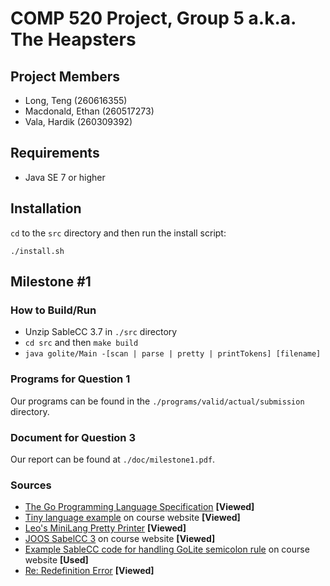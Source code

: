 # COMP 520 Project, Group 5 a.k.a. The Heapsters

## Project Members

* Long, Teng (260616355)
* Macdonald, Ethan (260517273)
* Vala, Hardik (260309392)

## Requirements

* Java SE 7 or higher

## Installation

`cd` to the `src` directory and then run the install script:

```
./install.sh
```

## Milestone #1

### How to Build/Run

* Unzip SableCC 3.7 in `./src` directory
* `cd src` and then `make build`
* `java golite/Main -[scan | parse | pretty | printTokens] [filename]`

### Programs for Question 1

Our programs can be found in the `./programs/valid/actual/submission` directory.

### Document for Question 3

Our report can be found at `./doc/milestone1.pdf`.

### Sources

* [The Go Programming Language Specification](https://golang.org/ref/spec) **[Viewed]**
* [Tiny language example](http://www.sable.mcgill.ca/~hendren/520/2016/tiny/) on course website **[Viewed]**
* [Leo's MiniLang Pretty Printer](https://github.com/leo-teng-long/minipart2/blob/master/src/mini/PrettyPrinter.java) **[Viewed]**
* [JOOS SabelCC 3](http://www.sable.mcgill.ca/~hendren/520/2016/joos/jjoos-scc-3/) on course website **[Viewed]**
* [Example SableCC code for handling GoLite semicolon rule](http://www.sable.mcgill.ca/~hendren/520/2016/semicolon-test/) on course website **[Used]**
* [Re: Redefinition Error](http://www.sable.mcgill.ca/listarchives/sablecc-list/msg00639.html) **[Viewed]**

